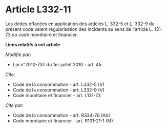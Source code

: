 # Article L332-11

Les dettes effacées en application des articles L. 332-5 et L. 332-9 du présent code valent régularisation des incidents au
sens de l'article L. 131-73 du code monétaire et financier.

**Liens relatifs à cet article**

_Modifié par_:

  - Loi n°2010-737 du 1er juillet 2010 - art. 45

_Cite_:

  - Code de la consommation - art. L332-5 (V)
  - Code de la consommation - art. L332-9 (V)
  - Code monétaire et financier - art. L131-73

_Cité par_:

  - Code de la consommation - art. R334-76 (Ab)
  - Code monétaire et financier - art. R131-21-1 (M)
